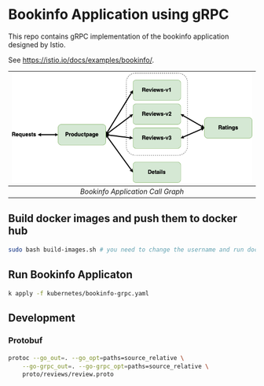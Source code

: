 # Bookinfo Application using gRPC

This repo contains gRPC implementation of the bookinfo application designed by Istio. 

See <https://istio.io/docs/examples/bookinfo/>.

|![Bookinfo Call Graph](./bookinfo.png)|
|:--:| 
| *Bookinfo Application Call Graph* |

## Build docker images and push them to docker hub

```bash
sudo bash build-images.sh # you need to change the username and run docker login
```

## Run Bookinfo Applicaton

```bash
k apply -f kubernetes/bookinfo-grpc.yaml
```


## Development

### Protobuf 
```bash
protoc --go_out=. --go_opt=paths=source_relative \
    --go-grpc_out=. --go-grpc_opt=paths=source_relative \
    proto/reviews/review.proto 
```
